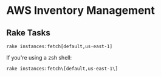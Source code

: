 # AWS Inventory Management

## Rake Tasks

```
rake instances:fetch[default,us-east-1]
```

 If you're using a zsh shell:

 ```
 rake instances:fetch\[default,us-east-1\]
 ```

